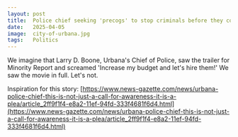 ```yaml
---
layout: post
title:  Police chief seeking 'precogs' to stop criminals before they commit crime
date:   2025-04-05
image:  city-of-urbana.jpg
tags:   Politics
---
```


We imagine that Larry D. Boone, Urbana's Chief of Police, saw the trailer for Minority Report and screamed 'Increase my budget and let's hire them!' We saw the movie in full. Let's not.

Inspiration for this story: [https://www.news-gazette.com/news/urbana-police-chief-this-is-not-just-a-call-for-awareness-it-is-a-plea/article_2ff9f1f4-e8a2-11ef-94fd-333f4681f6d4.html](https://www.news-gazette.com/news/urbana-police-chief-this-is-not-just-a-call-for-awareness-it-is-a-plea/article_2ff9f1f4-e8a2-11ef-94fd-333f4681f6d4.html)
